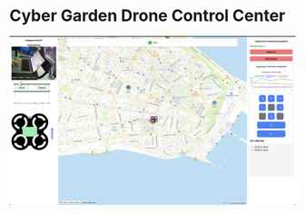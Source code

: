 # Cyber Garden Drone Control Center

![Screenshot 2024-06-09 at 05.05.23.png](assets%2FScreenshot%202024-06-09%20at%2005.05.23.png)
